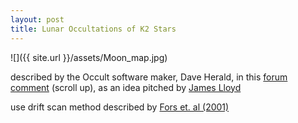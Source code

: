 ```yaml
---
layout: post
title: Lunar Occultations of K2 Stars
---
```


![]({{ site.url }}/assets/Moon_map.jpg)

described by the Occult software maker, Dave Herald, in this [forum comment](https://stargazerslounge.com/topic/229660-ideas-for-astro-society-project/?do=findComment&comment=2479350) (scroll up), as an idea pitched by [James Lloyd](http://www.astro.cornell.edu/~jpl/James_Lloyd)


use drift scan method described by [Fors et. al (2001)](http://adsabs.harvard.edu/abs/2001A%26A...378.1100F)
